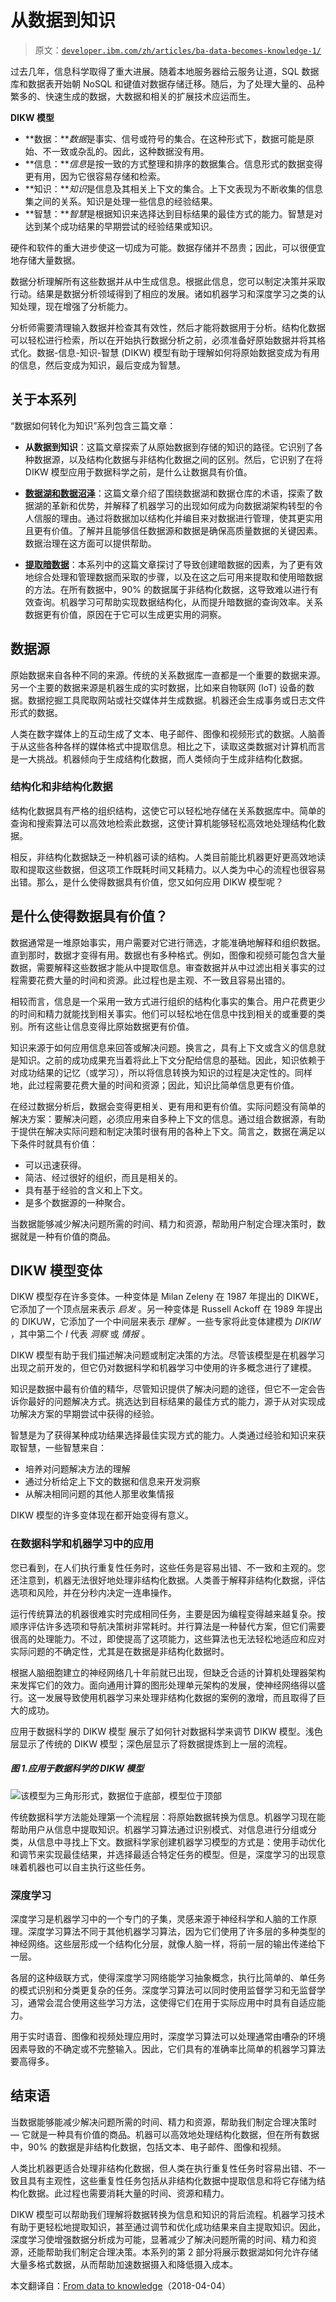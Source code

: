 # 从数据到知识

> 原文：[`developer.ibm.com/zh/articles/ba-data-becomes-knowledge-1/`](https://developer.ibm.com/zh/articles/ba-data-becomes-knowledge-1/)

过去几年，信息科学取得了重大进展。随着本地服务器给云服务让道，SQL 数据库和数据表开始朝 NoSQL 和键值对数据存储迁移。随后，为了处理大量的、品种繁多的、快速生成的数据，大数据和相关的扩展技术应运而生。

**DIKW 模型**

*   **数据：***数据*是事实、信号或符号的集合。在这种形式下，数据可能是原始、不一致或杂乱的。因此，这种数据没有用。
*   **信息：***信息*是按一致的方式整理和排序的数据集合。信息形式的数据变得更有用，因为它很容易存储和检索。
*   **知识：***知识*是信息及其相关上下文的集合。上下文表现为不断收集的信息集之间的关系。知识是处理一些信息的经验结果。
*   **智慧：***智慧*是根据知识来选择达到目标结果的最佳方式的能力。智慧是对达到某个成功结果的早期尝试的经验结果或知识。

硬件和软件的重大进步使这一切成为可能。数据存储并不昂贵；因此，可以很便宜地存储大量数据。

数据分析理解所有这些数据并从中生成信息。根据此信息，您可以制定决策并采取行动。结果是数据分析领域得到了相应的发展。诸如机器学习和深度学习之类的认知处理，现在增强了分析能力。

分析师需要清理输入数据并检查其有效性，然后才能将数据用于分析。结构化数据可以轻松进行检索，所以在开始执行数据分析之前，必须准备好原始数据并将其格式化。数据-信息-知识-智慧 (DIKW) 模型有助于理解如何将原始数据变成为有用的信息，然后变成为知识，最后变成为智慧。

## 关于本系列

“数据如何转化为知识”系列包含三篇文章：

*   **从数据到知识**：这篇文章探索了从原始数据到存储的知识的路径。它识别了各种数据源，以及结构化数据与非结构化数据之间的区别。然后，它识别了在将 DIKW 模型应用于数据科学之前，是什么让数据具有价值。

*   **[数据湖和数据沼泽](https://www.ibm.com/developerworks/cn/analytics/library/ba-data-becomes-knowledge-2/index.html)**：这篇文章介绍了围绕数据湖和数据仓库的术语，探索了数据湖的革新和优势，并解释了机器学习的出现如何成为向数据湖架构转型的令人信服的理由。通过将数据加以结构化并编目来对数据进行管理，使其更实用且更有价值。了解并且能够信任数据源和数据是确保高质量数据的关键因素。数据治理在这方面可以提供帮助。

*   **[提取暗数据](https://www.ibm.com/developerworks/cn/analytics/library/ba-data-becomes-knowledge-3/index.html)**：本系列中的这篇文章探讨了导致创建暗数据的因素，为了更有效地综合处理和管理数据而采取的步骤，以及在这之后可用来提取和使用暗数据的方法。在所有数据中，90% 的数据属于非结构化数据，这导致难以进行有效查询。机器学习可帮助实现数据结构化，从而提升暗数据的查询效率。关系数据更有价值，原因在于它可以生成更实用的洞察。

## 数据源

原始数据来自各种不同的来源。传统的关系数据库一直都是一个重要的数据来源。另一个主要的数据来源是机器生成的实时数据，比如来自物联网 (IoT) 设备的数据。数据挖掘工具爬取网站或社交媒体并生成数据。机器还会生成事务或日志文件形式的数据。

人类在数字媒体上的互动生成了文本、电子邮件、图像和视频形式的数据。人脑善于从这些各种各样的媒体格式中提取信息。相比之下，读取这类数据对计算机而言是一大挑战。机器倾向于生成结构化数据，而人类倾向于生成非结构化数据。

### 结构化和非结构化数据

结构化数据具有严格的组织结构，这使它可以轻松地存储在关系数据库中。简单的查询和搜索算法可以高效地检索此数据，这使计算机能够轻松高效地处理结构化数据。

相反，非结构化数据缺乏一种机器可读的结构。人类目前能比机器更好更高效地读取和提取这些数据，但这项工作既耗时间又耗精力。以人类为中心的流程也很容易出错。那么，是什么使得数据具有价值，您又如何应用 DIKW 模型呢？

## 是什么使得数据具有价值？

数据通常是一堆原始事实，用户需要对它进行筛选，才能准确地解释和组织数据。直到那时，数据才变得有用。数据也有多种格式。例如，图像和视频可能包含大量数据，需要解释这些数据才能从中提取信息。审查数据并从中过滤出相关事实的过程需要花费大量的时间和资源。此过程也是主观、不一致且容易出错的。

相较而言，信息是一个采用一致方式进行组织的结构化事实的集合。用户花费更少的时间和精力就能找到相关事实。他们可以轻松地在信息中找到相关的或重要的类别。所有这些让信息变得比原始数据更有价值。

知识来源于如何应用信息来回答或解决问题。换言之，具有上下文或含义的信息就是知识。之前的成功成果充当着将此上下文分配给信息的基础。因此，知识依赖于对成功结果的记忆（或学习），所以将信息转换为知识的过程是决定性的。同样地，此过程需要花费大量的时间和资源；因此，知识比简单信息更有价值。

在经过数据分析后，数据会变得更相关、更有用和更有价值。实际问题没有简单的解决方案：要解决问题，必须应用来自多种上下文的信息。通过组合数据源，有助于提供在解决实际问题和制定决策时很有用的各种上下文。简言之，数据在满足以下条件时就具有价值：

*   可以迅速获得。
*   简洁、经过很好的组织，而且是相关的。
*   具有基于经验的含义和上下文。
*   是多个数据源的一种聚合。

当数据能够减少解决问题所需的时间、精力和资源，帮助用户制定合理决策时，数据就是一种有价值的商品。

## DIKW 模型变体

DIKW 模型存在许多变体。一种变体是 Milan Zeleny 在 1987 年提出的 DIKWE，它添加了一个顶点层来表示 *启发* 。另一种变体是 Russell Ackoff 在 1989 年提出的 DIKUW，它添加了一个中间层来表示 *理解* 。一些专家将此变体建模为 *DIKIW* ，其中第二个 *I* 代表 *洞察* 或 *情报* 。

DIKW 模型有助于我们描述解决问题或制定决策的方法。尽管该模型是在机器学习出现之前开发的，但它仍对数据科学和机器学习中使用的许多概念进行了建模。

知识是数据中最有价值的精华，尽管知识提供了解决问题的途径，但它不一定会告诉你最好的问题解决方式。挑选达到目标结果的最佳方式的能力，源于从对实现成功解决方案的早期尝试中获得的经验。

智慧是为了获得某种成功结果选择最佳实现方式的能力。人类通过经验和知识来获取智慧，一些智慧来自：

*   培养对问题解决方法的理解
*   通过分析给定上下文的数据和信息来开发洞察
*   从解决相同问题的其他人那里收集情报

DIKW 模型的许多变体现在都开始变得有意义。

### 在数据科学和机器学习中的应用

您已看到，在人们执行重复性任务时，这些任务是容易出错、不一致和主观的。您还注意到，机器无法很好地处理非结构化数据。人类善于解释非结构化数据，评估选项和风险，并在分秒内决定一连串操作。

运行传统算法的机器很难实时完成相同任务，主要是因为编程变得越来越复杂。按顺序评估许多选项和导航决策树非常耗时。并行算法是一种替代方案，但它们需要很高的处理能力。不过，即使提高了这项能力，这些算法也无法轻松地适应和应对实际问题的不确定性，尤其是在数据是非结构化数据时。

根据人脑细胞建立的神经网络几十年前就已出现，但缺乏合适的计算机处理器架构来发挥它们的效力。面向通用计算的图形处理单元架构的发展，使神经网络得以盛行。这一发展导致使用机器学习来处理非结构化数据的案例的激增，而且取得了巨大的成功。

应用于数据科学的 DIKW 模型 展示了如何针对数据科学来调节 DIKW 模型。浅色层显示了传统的 DIKW 模型；深色层显示了将数据提炼到上一层的流程。

##### 图 1.应用于数据科学的 DIKW 模型

![该模型为三角形形式，数据位于底部，模型位于顶部](img/51147d81e6216b569dc025fc92ab7f94.png)

传统数据科学方法能处理第一个流程层：将原始数据转换为信息。机器学习现在能帮助用户从信息中提取知识。机器学习算法通过识别模式、对信息进行分组或分类，从信息中寻找上下文。数据科学家创建机器学习模型的方式是：使用手动优化和调节来实现最佳结果，并选择最适合特定任务的模型。但是，深度学习的出现意味着机器也可以自主执行这些任务。

### 深度学习

深度学习是机器学习中的一个专门的子集，灵感来源于神经科学和人脑的工作原理。深度学习算法不同于其他机器学习算法，因为它们使用了许多层的多种类型的神经网络。这些层形成一个结构化分层，就像人脑一样，将前一层的输出传递给下一层。

各层的这种级联方式，使得深度学习网络能学习抽象概念，执行比简单的、单任务的模式识别和分类更复杂的任务。深度学习算法可以同时使用监督学习和无监督学习，通常会混合使用这些学习方法，这使得它们在用于实际应用中时具有自适应能力。

用于实时语音、图像和视频处理应用时，深度学习算法可以处理通常由嘈杂的环境因素导致的不确定或不完整输入。因此，它们具有的准确率比简单的机器学习算法要高得多。

## 结束语

当数据能够能减少解决问题所需的时间、精力和资源，帮助我们制定合理决策时 — 它就是一种具有价值的商品。机器可以高效地处理结构化数据，但在所有数据中，90% 的数据是非结构化数据，包括文本、电子邮件、图像和视频。

人类比机器更适合处理非结构化数据，但人类在执行重复性任务时容易出错、不一致且具有主观性，这些重复性任务包括从非结构化数据中提取信息和将它存储为结构化数据。此过程也需要消耗大量的时间、资源和精力。

DIKW 模型可以帮助我们理解将数据转换为信息和知识的背后流程。机器学习技术有助于更轻松地提取知识，甚至通过调节和优化成功结果来自主提取知识。因此，深度学习使增强数据分析成为可能，显著减少了解决问题所需的时间、精力和资源，还能帮助我们制定合理决策。本系列的第 2 部分将展示数据湖如何允许存储大量多格式数据，从而帮助加速数据摄入和降低摄入成本。

本文翻译自：[From data to knowledge](https://www.ibm.com/developerworks/library/ba-data-becomes-knowledge-1/)（2018-04-04）